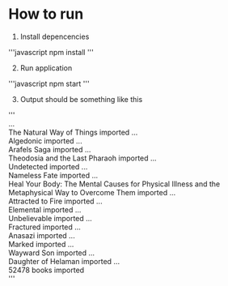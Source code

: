 # How to run

1. Install depencencies

'''javascript
npm install
'''

2. Run application

'''javascript
npm start
'''

3. Output should be something like this

'''
<br>
...<br>
The Natural Way of Things imported ...<br>
Algedonic imported ...<br>
Arafels Saga imported ...<br>
Theodosia and the Last Pharaoh imported ...<br>
Undetected imported ...<br>
Nameless Fate imported ...<br>
Heal Your Body: The Mental Causes for Physical Illness and the Metaphysical Way to Overcome Them imported ...<br>
Attracted to Fire imported ...<br>
Elemental imported ...<br>
Unbelievable imported ...<br>
Fractured imported ...<br>
Anasazi imported ...<br>
Marked imported ...<br>
Wayward Son imported ...<br>
Daughter of Helaman imported ...<br>
52478 books imported<br>
'''
